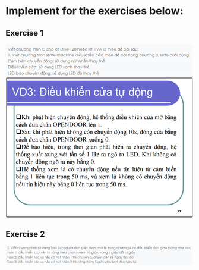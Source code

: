 # Implement for the exercises below:

## Exercise 1
![Exercises1.1](./imgs/Exercises1.1.png)
![Exercises1.2](./imgs/Exercises1.2.png)

## Exercise 2
![Exercises2](./imgs/Exercises2.png)